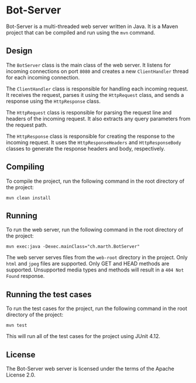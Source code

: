 # Bot-Server

Bot-Server is a multi-threaded web server written in Java. It is a Maven project that can be compiled and run using the `mvn` command.

## Design

The `BotServer` class is the main class of the web server. It listens for incoming connections on port `8080` and creates a new `ClientHandler` thread for each incoming connection.

The `ClientHandler` class is responsible for handling each incoming request. It receives the request, parses it using the `HttpRequest` class, and sends a response using the `HttpResponse` class.

The `HttpRequest` class is responsible for parsing the request line and headers of the incoming request. It also extracts any query parameters from the request path.

The `HttpResponse` class is responsible for creating the response to the incoming request. It uses the `HttpResponseHeaders` and `HttpResponseBody` classes to generate the response headers and body, respectively.

## Compiling

To compile the project, run the following command in the root directory of the project:

```mvn clean install```

## Running

To run the web server, run the following command in the root directory of the project:

```mvn exec:java -Dexec.mainClass="ch.marth.BotServer"```

The web server serves files from the `web-root` directory in the project. Only `html` and `jpeg` files are supported. Only GET and HEAD methods are supported. Unsupported media types and methods will result in a `404 Not Found` response.

## Running the test cases

To run the test cases for the project, run the following command in the root directory of the project:

```mvn test```

This will run all of the test cases for the project using JUnit 4.12.

## License

The Bot-Server web server is licensed under the terms of the Apache License 2.0.